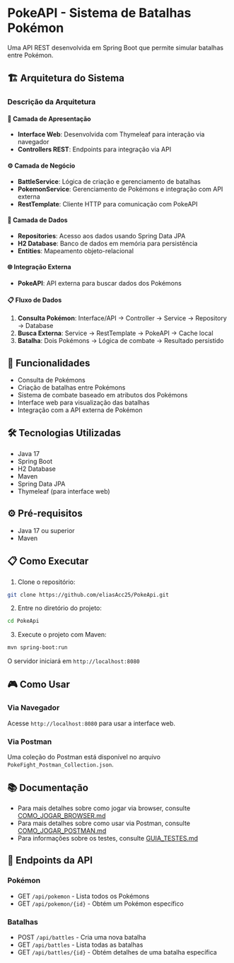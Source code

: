 # PokeAPI - Sistema de Batalhas Pokémon

Uma API REST desenvolvida em Spring Boot que permite simular batalhas entre Pokémon.

## 🏗️ Arquitetura do Sistema


### Descrição da Arquitetura

#### 🎯 **Camada de Apresentação**
- **Interface Web**: Desenvolvida com Thymeleaf para interação via navegador
- **Controllers REST**: Endpoints para integração via API

#### ⚙️ **Camada de Negócio**
- **BattleService**: Lógica de criação e gerenciamento de batalhas
- **PokemonService**: Gerenciamento de Pokémons e integração com API externa
- **RestTemplate**: Cliente HTTP para comunicação com PokeAPI

#### 💾 **Camada de Dados**
- **Repositories**: Acesso aos dados usando Spring Data JPA
- **H2 Database**: Banco de dados em memória para persistência
- **Entities**: Mapeamento objeto-relacional

#### 🌐 **Integração Externa**
- **PokeAPI**: API externa para buscar dados dos Pokémons

#### 📋 **Fluxo de Dados**
1. **Consulta Pokémon**: Interface/API → Controller → Service → Repository → Database
2. **Busca Externa**: Service → RestTemplate → PokeAPI → Cache local
3. **Batalha**: Dois Pokémons → Lógica de combate → Resultado persistido

## 🚀 Funcionalidades

- Consulta de Pokémons
- Criação de batalhas entre Pokémons
- Sistema de combate baseado em atributos dos Pokémons
- Interface web para visualização das batalhas
- Integração com a API externa de Pokémon

## 🛠️ Tecnologias Utilizadas

- Java 17
- Spring Boot
- H2 Database
- Maven
- Spring Data JPA
- Thymeleaf (para interface web)

## ⚙️ Pré-requisitos

- Java 17 ou superior
- Maven

## 📋 Como Executar

1. Clone o repositório:
```bash
git clone https://github.com/eliasAcc25/PokeApi.git
```

2. Entre no diretório do projeto:
```bash
cd PokeApi
```

3. Execute o projeto com Maven:
```bash
mvn spring-boot:run
```

O servidor iniciará em `http://localhost:8080`

## 🎮 Como Usar

### Via Navegador

Acesse `http://localhost:8080` para usar a interface web.

### Via Postman

Uma coleção do Postman está disponível no arquivo `PokeFight_Postman_Collection.json`.

## 📚 Documentação

- Para mais detalhes sobre como jogar via browser, consulte [COMO_JOGAR_BROWSER.md](COMO_JOGAR_BROWSER.md)
- Para mais detalhes sobre como usar via Postman, consulte [COMO_JOGAR_POSTMAN.md](COMO_JOGAR_POSTMAN.md)
- Para informações sobre os testes, consulte [GUIA_TESTES.md](GUIA_TESTES.md)

## 📝 Endpoints da API

### Pokémon
- GET `/api/pokemon` - Lista todos os Pokémons
- GET `/api/pokemon/{id}` - Obtém um Pokémon específico

### Batalhas
- POST `/api/battles` - Cria uma nova batalha
- GET `/api/battles` - Lista todas as batalhas
- GET `/api/battles/{id}` - Obtém detalhes de uma batalha específica
